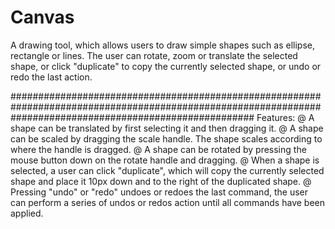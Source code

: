 # Canvas
A drawing tool, which allows users to draw simple shapes such as ellipse, rectangle or lines. The user can rotate, zoom or translate the selected shape, 
or click "duplicate" to copy the currently selected shape, or undo or redo the last action.

############################################################################################################################################################
Features:
@ A shape can be translated by first selecting it and then dragging it. 
@ A shape can be scaled by dragging the scale handle. The shape scales according to where the handle is dragged.
@ A shape can be rotated by pressing the mouse button down on the rotate handle and dragging.
@ When a shape is selected, a user can click "duplicate", which will copy the currently selected shape and place it 10px down and to the right of the duplicated 
shape. 
@ Pressing "undo" or "redo" undoes or redoes the last command, the user can perform a series of undos or redos action until all commands have been applied.













